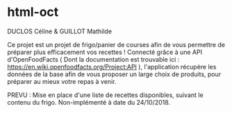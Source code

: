 # html-oct
DUCLOS Céline & GUILLOT Mathilde

Ce projet est un projet de frigo/panier de courses afin de vous permettre de préparer plus efficacement vos recettes ! Connecté grâce à une API d'OpenFoodFacts ( Dont la documentation est trouvable ici : https://en.wiki.openfoodfacts.org/Project:API ), l'application récupère les données de la base afin de vous proposer un large choix de produits, pour préparer au mieux votre repas à venir. 

PREVU : Mise en place d'une liste de recettes disponibles, suivant le contenu du frigo. Non-implémenté à date du 24/10/2018.
